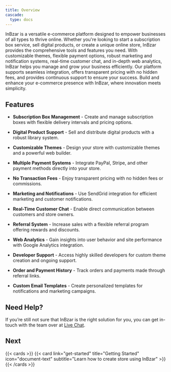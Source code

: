 ```yaml
---
title: Overview
cascade:
  type: docs
---
```


InBzar is a versatile e-commerce platform designed to empower businesses of all types to thrive online. Whether you're looking to start a subscription box service, sell digital products, or create a unique online store, InBzar provides the comprehensive tools and features you need. With customizable themes, flexible payment options, robust marketing and notification systems, real-time customer chat, and in-depth web analytics, InBzar helps you manage and grow your business efficiently. Our platform supports seamless integration, offers transparent pricing with no hidden fees, and provides continuous support to ensure your success. Build and enhance your e-commerce presence with InBzar, where innovation meets simplicity.

## Features

- **Subscription Box Management** - Create and manage subscription boxes with flexible delivery intervals and pricing options.

- **Digital Product Support** - Sell and distribute digital products with a robust library system.

- **Customizable Themes** - Design your store with customizable themes and a powerful web builder.

- **Multiple Payment Systems** - Integrate PayPal, Stripe, and other payment methods directly into your store.

- **No Transaction Fees** - Enjoy transparent pricing with no hidden fees or commissions.

- **Marketing and Notifications** - Use SendGrid integration for efficient marketing and customer notifications.

- **Real-Time Customer Chat** - Enable direct communication between customers and store owners.

- **Referral System** - Increase sales with a flexible referral program offering rewards and discounts.

- **Web Analytics** - Gain insights into user behavior and site performance with Google Analytics integration.

- **Developer Support** - Access highly skilled developers for custom theme creation and ongoing support.

- **Order and Payment History** - Track orders and payments made through referral links.

- **Custom Email Templates** - Create personalized templates for notifications and marketing campaigns.

## Need Help?

If you’re still not sure that InBzar is the right solution for you, you can get in-touch with the team over at [Live Chat](https://tawk.to/chat/66a4d7d832dca6db2cb67ebc/1i3pum9kb).

## Next

{{< cards >}}
  {{< card link="get-started" title="Getting Started" icon="document-text" subtitle="Learn how to create store using InBzar" >}}
{{< /cards >}}
